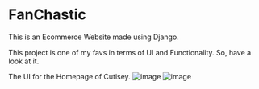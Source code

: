 # FanChastic

This is an Ecommerce Website made using Django.

This project is one of my favs in terms of UI and Functionality. So, have a look at it.

The UI for the Homepage of Cutisey.
![image](https://user-images.githubusercontent.com/66299533/99769450-5df7ac00-2b2c-11eb-9ce2-e2afaada36b5.png)
![image](https://user-images.githubusercontent.com/66299533/99769476-67811400-2b2c-11eb-8ad8-98b8bc48787b.png)
